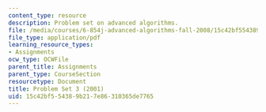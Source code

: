 ```yaml
---
content_type: resource
description: Problem set on advanced algorithms.
file: /media/courses/6-854j-advanced-algorithms-fall-2008/15c42bf554389b217e86310365de7765_homework3.pdf
file_type: application/pdf
learning_resource_types:
- Assignments
ocw_type: OCWFile
parent_title: Assignments
parent_type: CourseSection
resourcetype: Document
title: Problem Set 3 (2001)
uid: 15c42bf5-5438-9b21-7e86-310365de7765
---
```

